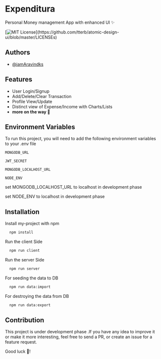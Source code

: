 
# Expenditura

Personal Money management App with enhanced UI ✨




[![MIT License](https://img.shields.io/apm/l/atomic-design-ui.svg?)](https://github.com/tterb/atomic-design-ui/blob/master/LICENSEs)


  
## Authors

- [@iamAravindks](https://www.github.com/iamAravindks)

  
## Features

- User Login/Signup
- Add/Delete/Clear Transaction
- Profile View/Update
- Distinct view of Expense/Income with Charts/Lists
- **more on the way 🤩**


  
## Environment Variables

To run this project, you will need to add the following environment variables to your .env file

`MONGODB_URL`

`JWT_SECRET`

`MONGODB_LOCALHOST_URL`

`NODE_ENV`


  set MONGODB_LOCALHOST_URL to localhost in development phase

  set NODE_ENV to localhost in development phase
## Installation

Install my-project with npm

```bash
  npm install 
```
Run the client Side 
```bash
  npm run client 
```
Run the server Side 
```bash
  npm run server 
```
For seeding the data to DB

```bash
  npm run data:import
```
For destroying the data from DB

```bash
  npm run data:export
```

## Contribution

This project is under development phase .If you have any idea to improve it or make it more interesting, feel free to send a PR, or create an issue for a feature request.

Good luck 🎉!